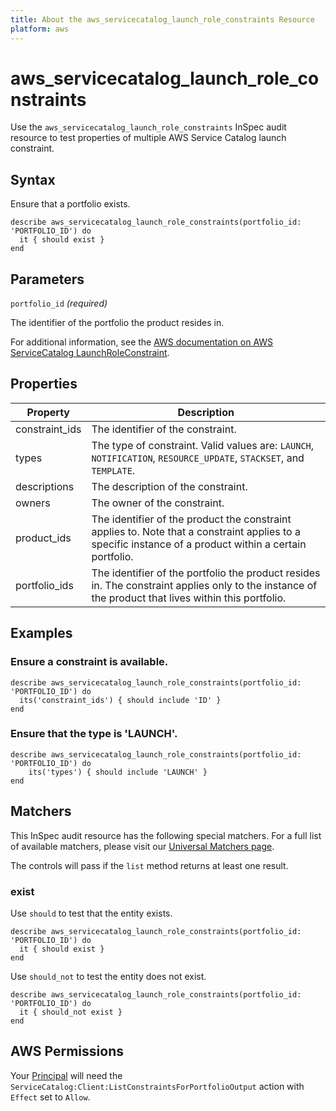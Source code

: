 ```yaml
---
title: About the aws_servicecatalog_launch_role_constraints Resource
platform: aws
---
```


# aws\_servicecatalog\_launch\_role\_constraints

Use the `aws_servicecatalog_launch_role_constraints` InSpec audit resource to test properties of multiple AWS Service Catalog launch constraint.

## Syntax

Ensure that a portfolio exists.

    describe aws_servicecatalog_launch_role_constraints(portfolio_id: 'PORTFOLIO_ID') do
      it { should exist }
    end

## Parameters

`portfolio_id` _(required)_

The identifier of the portfolio the product resides in.

For additional information, see the [AWS documentation on AWS ServiceCatalog LaunchRoleConstraint](https://docs.aws.amazon.com/AWSCloudFormation/latest/UserGuide/aws-resource-servicecatalog-launchroleconstraint.html).

## Properties

| Property | Description|
| --- | --- |
| constraint_ids | The identifier of the constraint. |
| types | The type of constraint. Valid values are: `LAUNCH`, `NOTIFICATION`, `RESOURCE_UPDATE`, `STACKSET`, and `TEMPLATE`. |
| descriptions | The description of the constraint. |
| owners | The owner of the constraint. |
| product_ids | The identifier of the product the constraint applies to. Note that a constraint applies to a specific instance of a product within a certain portfolio. |
| portfolio_ids | The identifier of the portfolio the product resides in. The constraint applies only to the instance of the product that lives within this portfolio. |

## Examples

### Ensure a constraint is available.

    describe aws_servicecatalog_launch_role_constraints(portfolio_id: 'PORTFOLIO_ID') do
      its('constraint_ids') { should include 'ID' }
    end

### Ensure that the type is 'LAUNCH'.

    describe aws_servicecatalog_launch_role_constraints(portfolio_id: 'PORTFOLIO_ID') do
        its('types') { should include 'LAUNCH' }
    end

## Matchers

This InSpec audit resource has the following special matchers. For a full list of available matchers, please visit our [Universal Matchers page](https://www.inspec.io/docs/reference/matchers/).

The controls will pass if the `list` method returns at least one result.

### exist

Use `should` to test that the entity exists.

    describe aws_servicecatalog_launch_role_constraints(portfolio_id: 'PORTFOLIO_ID') do
      it { should exist }
    end

Use `should_not` to test the entity does not exist.

    describe aws_servicecatalog_launch_role_constraints(portfolio_id: 'PORTFOLIO_ID') do
      it { should_not exist }
    end

## AWS Permissions

Your [Principal](https://docs.aws.amazon.com/IAM/latest/UserGuide/intro-structure.html#intro-structure-principal) will need the `ServiceCatalog:Client:ListConstraintsForPortfolioOutput` action with `Effect` set to `Allow`.
